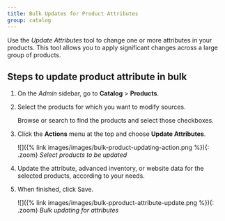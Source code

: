 ```yaml
---
title: Bulk Updates for Product Attributes
group: catalog
---
```


Use the _Update Attributes_ tool to change one or more attributes in your products. This tool allows you to apply significant changes across a large group of products.

## Steps to update product attribute in bulk

1. On the _Admin_ sidebar, go to **Catalog** > **Products**.

1. Select the products for which you want to modify sources.

   Browse or search to find the products and select those checkboxes.

1. Click the **Actions** menu at the top and choose **Update Attributes**.

    ![]({% link images/images/bulk-product-updating-action.png %}){: .zoom}
     _Select products to be updated_

1. Update the attribute, advanced inventory, or website data for the selected products, according to your needs.

1. When finished, click <span class="btn">Save</span>.

    ![]({% link images/images/bulk-pproduct-attribute-update.png %}){: .zoom}
    _Bulk updating for attributes_
